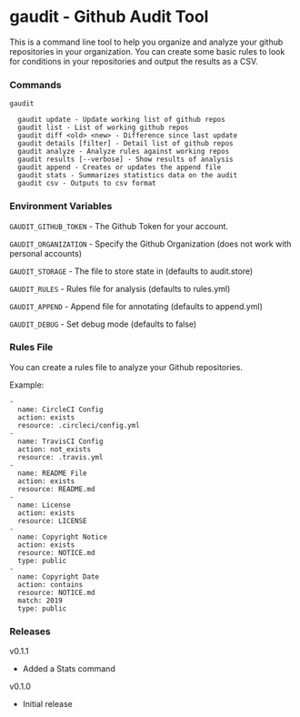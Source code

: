 # gaudit - Github Audit Tool

This is a command line tool to help you organize and analyze your github
repositories in your organization. You can create some basic rules to look
for conditions in your repositories and output the results as a CSV.


### Commands

```
gaudit

  gaudit update - Update working list of github repos
  gaudit list - List of working github repos
  gaudit diff <old> <new> - Difference since last update
  gaudit details [filter] - Detail list of github repos
  gaudit analyze - Analyze rules against working repos
  gaudit results [--verbose] - Show results of analysis
  gaudit append - Creates or updates the append file
  gaudit stats - Summarizes statistics data on the audit
  gaudit csv - Outputs to csv format
```


### Environment Variables

`GAUDIT_GITHUB_TOKEN` - The Github Token for your account.

`GAUDIT_ORGANIZATION` - Specify the Github Organization (does not work with personal accounts)

`GAUDIT_STORAGE` - The file to store state in (defaults to audit.store)

`GAUDIT_RULES` - Rules file for analysis (defaults to rules.yml)

`GAUDIT_APPEND` - Append file for annotating (defaults to append.yml)

`GAUDIT_DEBUG` - Set debug mode (defaults to false)


### Rules File

You can create a rules file to analyze your Github repositories.

Example:
```
-
  name: CircleCI Config
  action: exists
  resource: .circleci/config.yml
-
  name: TravisCI Config
  action: not_exists
  resource: .travis.yml
-
  name: README File
  action: exists
  resource: README.md
-
  name: License
  action: exists
  resource: LICENSE
-
  name: Copyright Notice
  action: exists
  resource: NOTICE.md
  type: public
-
  name: Copyright Date
  action: contains
  resource: NOTICE.md
  match: 2019
  type: public
```


### Releases

v0.1.1
- Added a Stats command

v0.1.0
- Initial release
